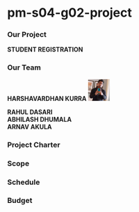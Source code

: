 # pm-s04-g02-project

### Our Project
**STUDENT REGISTRATION**

### Our Team
**HARSHAVARDHAN KURRA** <img src="images/harsha_kurra.jpg" alt="harshakurra" width="50" height="50"> <br>

**RAHUL DASARI** <br>
**ABHILASH DHUMALA** <br>
**ARNAV AKULA** <br>

### Project Charter

### Scope

### Schedule

### Budget
